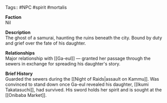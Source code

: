 Tags:: #NPC #spirit #mortalis

**Faction**  
Nil

**Description**  
The ghost of a samurai, haunting the ruins beneath the city. Bound by duty and grief over the fate of his daughter.

**Relationships**  
Major relationship with [[Ga-eul]] — granted her passage through the sewers in exchange for spreading his daughter's story.

**Brief History**  
Guarded the sewers during the [[Night of Raids|assault on Kammu]]. Was convinced to stand down once Ga-eul revealed his daughter, [[Ikumi Takatasuchi]], had survived. His sword holds her spirit and is sought at the [[Onibaba Market]].